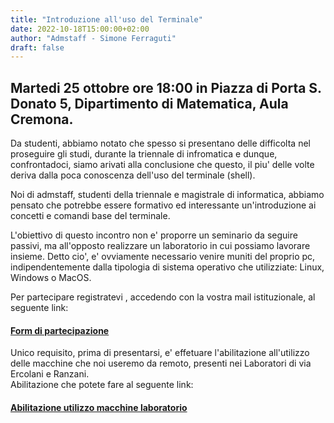 ```yaml
---
title: "Introduzione all'uso del Terminale"
date: 2022-10-18T15:00:00+02:00
author: "Admstaff - Simone Ferraguti"
draft: false
---
```


## Martedi 25 ottobre ore 18:00 in Piazza di Porta S. Donato 5, Dipartimento di Matematica, Aula Cremona.
Da studenti, abbiamo notato che spesso si presentano delle difficolta nel proseguire gli studi, durante la triennale di infromatica e dunque, confrontadoci, siamo arivati alla conclusione che questo, il piu' delle volte deriva dalla poca conoscenza dell'uso del terminale (shell).  

Noi di admstaff, studenti della triennale e magistrale di informatica, abbiamo pensato che potrebbe essere formativo ed interessante un'introduzione ai concetti e comandi base del terminale.  

L'obiettivo di questo incontro non e' proporre un seminario da seguire passivi, ma all'opposto realizzare un laboratorio in cui possiamo lavorare insieme.
Detto cio', e' ovviamente necessario venire muniti del proprio pc, indipendentemente dalla tipologia di sistema operativo che utilizziate: Linux, Windows o MacOS.  

Per partecipare registratevi , accedendo con la vostra mail istituzionale, al seguente link:  
#### [Form di partecipazione](https://forms.office.com/r/WmYdNct2s4)

Unico requisito, prima di presentarsi, e' effetuare l'abilitazione all'utilizzo delle macchine che noi useremo da remoto, presenti nei Laboratori di via Ercolani e Ranzani.  
Abilitazione che potete fare al seguente link:  
#### [Abilitazione utilizzo macchine laboratorio](https://disi.unibo.it/it/dipartimento/servizi-tecnici-e-amministrativi/servizi-informatici/account-linux)


